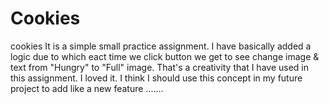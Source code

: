 # Cookies
cookies
It is a simple small practice assignment. I have basically added a logic due to which eact time we click button we get to see change 
image & text from "Hungry"  to "Full" image. That's a creativity that I have used in this assignment. I loved it. I think I should use
this concept in my future project to add like a new feature .......
